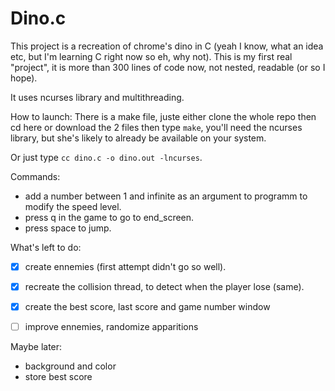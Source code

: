 # Dino.c

This project is a recreation of chrome's dino in C (yeah I know, what an idea etc, but I'm learning C right now so eh, why not).
This is my first real "project", it is more than 300 lines of code now, not nested, readable (or so I hope).

It uses ncurses library and multithreading. 


How to launch:
    There is a make file, juste either clone the whole repo then cd here or download the 2 files then type `make`, you'll need the ncurses library,   but she's likely to already be available on your system.

Or just type `cc dino.c -o dino.out -lncurses`.  


Commands:
 - add a number between 1 and infinite as an argument to programm to modify the speed level.
 - press q in the game to go to end_screen.
 - press space to jump.  


  
  What's left to do:
   - [x] create ennemies (first attempt didn't go so well).
   - [x] recreate the collision thread, to detect when the player lose (same).
   - [x] create the best score, last score and game number window
   - [ ] improve ennemies, randomize apparitions
  
  
Maybe later:
- background and color
- store best score
